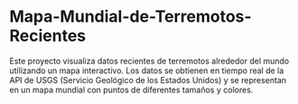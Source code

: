 # Mapa-Mundial-de-Terremotos-Recientes
Este proyecto visualiza datos recientes de terremotos alrededor del mundo utilizando un mapa interactivo. Los datos se obtienen en tiempo real de la API de USGS (Servicio Geológico de los Estados Unidos) y se representan en un mapa mundial con puntos de diferentes tamaños y colores.
